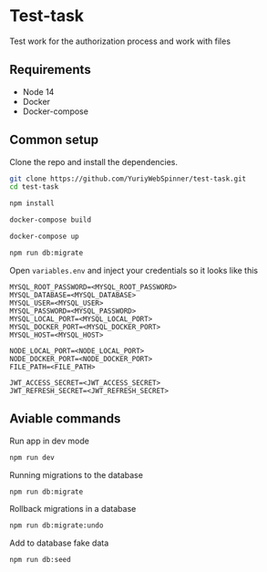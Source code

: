 # Test-task

Test work for the authorization process and work with files

## Requirements

* Node 14
* Docker
* Docker-compose

## Common setup

Clone the repo and install the dependencies.

```bash
git clone https://github.com/YuriyWebSpinner/test-task.git
cd test-task
```

```bash
npm install
```

```bash
docker-compose build
```

```bash
docker-compose up
```

```bash
npm run db:migrate
```

Open `variables.env` and inject your credentials so it looks like this

```
MYSQL_ROOT_PASSWORD=<MYSQL_ROOT_PASSWORD>
MYSQL_DATABASE=<MYSQL_DATABASE>
MYSQL_USER=<MYSQL_USER>
MYSQL_PASSWORD=<MYSQL_PASSWORD>
MYSQL_LOCAL_PORT=<MYSQL_LOCAL_PORT>
MYSQL_DOCKER_PORT=<MYSQL_DOCKER_PORT>
MYSQL_HOST=<MYSQL_HOST>

NODE_LOCAL_PORT=<NODE_LOCAL_PORT>
NODE_DOCKER_PORT=<NODE_DOCKER_PORT>
FILE_PATH=<FILE_PATH>

JWT_ACCESS_SECRET=<JWT_ACCESS_SECRET>
JWT_REFRESH_SECRET=<JWT_REFRESH_SECRET>
```

## Aviable commands

Run app in dev mode

```bash
npm run dev
```

Running migrations to the database

```bash
npm run db:migrate
```

Rollback migrations in a database

```bash
npm run db:migrate:undo
```
Add to database fake data

```bash
npm run db:seed
```
